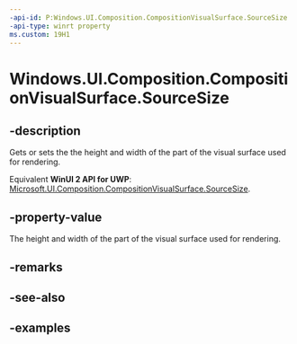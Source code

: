 ```yaml
---
-api-id: P:Windows.UI.Composition.CompositionVisualSurface.SourceSize
-api-type: winrt property
ms.custom: 19H1
---
```


<!-- Property syntax.
public Vector2 SourceSize { get;  set; }
-->

# Windows.UI.Composition.CompositionVisualSurface.SourceSize

## -description

Gets or sets the the height and width of the part of the visual surface used for rendering.

Equivalent **WinUI 2 API for UWP**: [Microsoft.UI.Composition.CompositionVisualSurface.SourceSize](/windows/winui/api/microsoft.ui.composition.compositionvisualsurface.sourcesize).

## -property-value

The height and width of the part of the visual surface used for rendering.

## -remarks

## -see-also

## -examples

